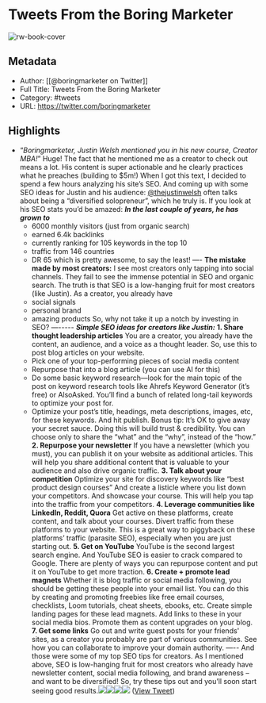 # Tweets From the Boring Marketer

![rw-book-cover](https://pbs.twimg.com/profile_images/1621145524882530304/OseZT6Hr.jpg)

## Metadata
- Author: [[@boringmarketer on Twitter]]
- Full Title: Tweets From the Boring Marketer
- Category: #tweets
- URL: https://twitter.com/boringmarketer

## Highlights
- “*Boringmarketer, Justin Welsh mentioned you in his new course, Creator MBA!*”
  Huge! The fact that he mentioned me as a creator to check out means a lot.
  His content is super actionable and he clearly practices what he preaches (building to $5m!)
  When I got this text, I decided to spend a few hours analyzing his site’s SEO.
  And coming up with some SEO ideas for Justin and his audience:
  <a href="https://twitter.com/thejustinwelsh">@thejustinwelsh</a> often talks about being a “diversified solopreneur”, which he truly is.
  If you look at his SEO stats you’d be amazed:
  ***In the last couple of years, he has grown to***
  - 6000 monthly visitors (just from organic search)
  - earned 6.4k backlinks
  - currently ranking for 105 keywords in the top 10
  - traffic from 146 countries
  - DR 65
  which is pretty awesome, to say the least!
  —-
  **The mistake made by most creators:**
  I see most creators only tapping into social channels.
  They fail to see the immense potential in SEO and organic search.
  The truth is that SEO is a low-hanging fruit for most creators (like Justin).
  As a creator, you already have
  - social signals
  - personal brand
  - amazing products
  So, why not take it up a notch by investing in SEO?
  —-----
  ***Simple SEO ideas for creators like Justin:***
  **1. Share thought leadership articles**
  You are a creator, you already have the content, an audience, and a voice as a thought leader.
  So, use this to post blog articles on your website.
  - Pick one of your top-performing pieces of social media content
  - Repurpose that into a blog article (you can use AI for this)
  - Do some basic keyword research—look for the main topic of the post on keyword research tools like Ahrefs Keyword Generator (it’s free) or AlsoAsked. You’ll find a bunch of related long-tail keywords to optimize your post for.
  - Optimize your post’s title, headings, meta descriptions, images, etc, for these keywords. And hit publish.
  Bonus tip: It’s OK to give away your secret sauce. Doing this will build trust & credibility. You can choose only to share the “what” and the “why”, instead of the “how.”
  **2. Repurpose your newsletter**
  If you have a newsletter (which you must), you can publish it on your website as additional articles.
  This will help you share additional content that is valuable to your audience and also drive organic traffic.
  **3. Talk about your competition**
  Optimize your site for discovery keywords like “best product design courses”
  And create a listicle where you list down your competitors.
  And showcase your course.
  This will help you tap into the traffic from your competitors.
  **4. Leverage communities like LinkedIn, Reddit, Quora**
  Get active on these platforms, create content, and talk about your courses.
  Divert traffic from these platforms to your website.
  This is a great way to piggyback on these platforms’ traffic (parasite SEO), especially when you are just starting out.
  **5. Get on YouTube**
  YouTube is the second largest search engine.
  And YouTube SEO is easier to crack compared to Google.
  There are plenty of ways you can repurpose content and put it on YouTube to get more traction.
  **6. Create + promote lead magnets**
  Whether it is blog traffic or social media following, you should be getting these people into your email list.
  You can do this by creating and promoting freebies like free email courses, checklists, Loom tutorials, cheat sheets, ebooks, etc.
  Create simple landing pages for these lead magnets.
  Add links to these in your social media bios.
  Promote them as content upgrades on your blog.
  **7. Get some links**
  Go out and write guest posts for your friends' sites, as a creator you probably are part of various communities. 
  See how you can collaborate to improve your domain authority.
  —--
  And those were some of my top SEO tips for creators.
  As I mentioned above, SEO is low-hanging fruit for most creators who already have newsletter content, social media following, and brand awareness – and want to be diversified!
  So, try these tips out and you’ll soon start seeing good results.<img src='https://pbs.twimg.com/media/GFL5mPQXUAAjEMV.png'/><img src='https://pbs.twimg.com/media/GFL5xAYXgAAFam4.png'/><img src='https://pbs.twimg.com/media/GFL6lSJWgAAC57N.jpg'/><img src='https://pbs.twimg.com/media/GFL6ru9WQAEtyH3.jpg'/> ([View Tweet](https://twitter.com/boringmarketer/status/1752739820344881441))

